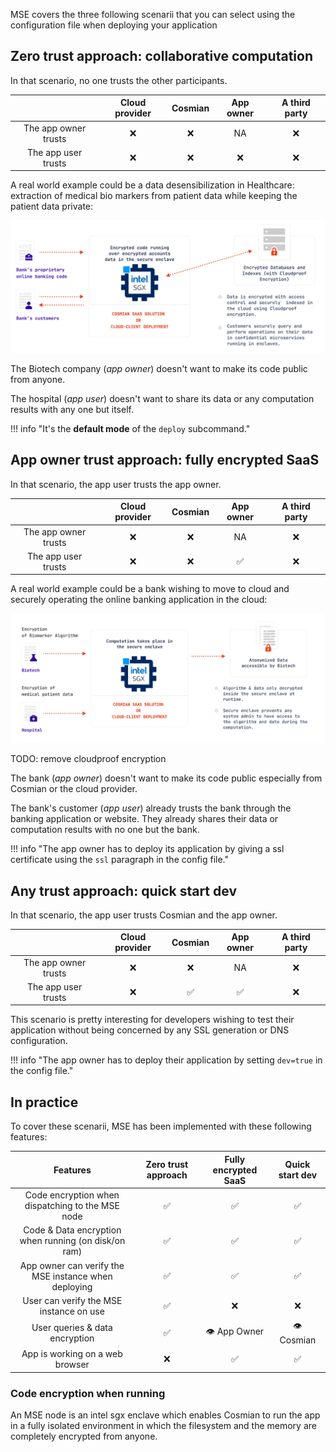 MSE covers the three following scenarii that you can select using the configuration file when deploying your application

## Zero trust approach: collaborative computation

In that scenario, no one trusts the other participants.

|                      | Cloud provider | Cosmian | App owner | A third party |
| :------------------: | :------------: | :-----: | :-------: | :-----------: |
| The app owner trusts |       ❌        |    ❌    |    NA     |       ❌       |
| The app user trusts  |       ❌        |    ❌    |     ❌     |       ❌       |

A real world example could be a data desensibilization in Healthcare: extraction of medical bio markers from patient data while keeping the patient data private: 

![](./images/scenario_2.png)

The Biotech company (*app owner*) doesn't want to make its code public from anyone.

The hospital (*app user*) doesn't want to share its data or any computation results with any one but itself.

!!! info "It's the **default mode** of the `deploy` subcommand."

## App owner trust approach: fully encrypted SaaS

In that scenario, the app user trusts the app owner.

|                      | Cloud provider | Cosmian | App owner | A third party |
| :------------------: | :------------: | :-----: | :-------: | :-----------: |
| The app owner trusts |       ❌        |    ❌    |    NA     |       ❌       |
| The app user trusts  |       ❌        |    ❌    |     ✅     |       ❌       |


A real world example could be a bank wishing to move to cloud and securely operating the online 
banking application in the cloud: 

![](./images/scenario_1.png)

TODO: remove cloudproof encryption

The bank (*app owner*) doesn't want to make its code public especially from Cosmian or the cloud provider. 

The bank's customer (*app user*) already trusts the bank through the banking application or website. They already shares their data or computation results with no one but the bank.

!!! info "The app owner has to deploy its application by giving a ssl certificate using the `ssl` paragraph in the config file."

## Any trust approach: quick start dev

In that scenario, the app user trusts Cosmian and the app owner.


|                      | Cloud provider | Cosmian | App owner | A third party |
| :------------------: | :------------: | :-----: | :-------: | :-----------: |
| The app owner trusts |       ❌        |    ❌    |    NA     |       ❌       |
| The app user trusts  |       ❌        |    ✅    |     ✅     |       ❌       |

This scenario is pretty interesting for developers wishing to test their application without being concerned by any SSL generation or DNS configuration.

!!! info "The app owner has to deploy their application by setting `dev=true` in the config file."

## In practice

To cover these scenarii, MSE has been implemented with these following features:

|                       Features                       | Zero trust approach | Fully encrypted SaaS | Quick start dev |
| :--------------------------------------------------: | :-----------------: | :------------------: | :-------------: |
|   Code encryption when dispatching to the MSE node   |          ✅          |          ✅           |        ✅        |
| Code & Data encryption when running (on disk/on ram) |          ✅          |          ✅           |        ✅        |
| App owner can verify the MSE instance when deploying |          ✅          |          ✅           |        ✅        |
|       User can verify the MSE instance on use        |          ✅          |          ❌           |        ❌        |
|            User queries & data encryption            |          ✅          |     👁️ App Owner      |    👁️ Cosmian    |
|           App is working on a web browser            |          ❌          |          ✅           |        ✅        |

### Code encryption when running

An MSE node is an intel sgx enclave which enables Cosmian to run the app in a fully isolated environment in which the filesystem and the memory are completely encrypted from anyone.

